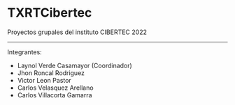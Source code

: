 # TXRTCibertec
Proyectos grupales del instituto CIBERTEC 2022
*************************************************
Integrantes:
- Laynol Verde Casamayor (Coordinador)
- Jhon Roncal Rodriguez
- Victor Leon Pastor
- Carlos Velasquez Arellano
- Carlos Villacorta Gamarra
